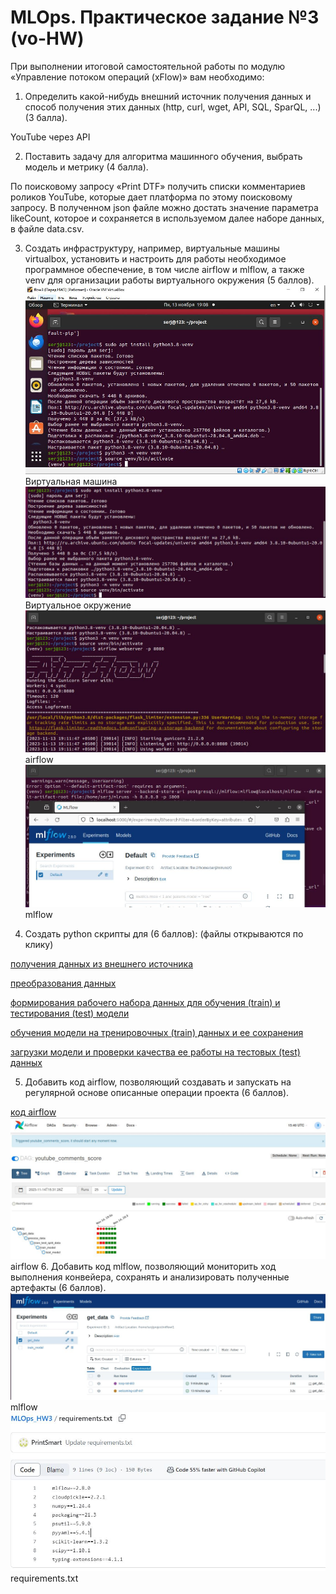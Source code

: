 # MLOps. Практическое задание №3 (vo-HW)
При выполнении итоговой самостоятельной работы по модулю «Управление потоком операций (xFlow)» вам необходимо:

1. Определить какой-нибудь внешний источник получения данных и способ получения этих данных (http, curl, wget, API, SQL, SparQL, ...) (3 балла).

YouTube через API

2. Поставить задачу для алгоритма машинного обучения, выбрать модель и метрику (4 балла).

По поисковому запросу «Print DTF» получить списки комментариев роликов YouTube, которые дает платформа по этому поисковому запросу.
В полученном json файле можно достать значение параметра likeCount, которое и сохраняется в используемом далее наборе данных, в файле data.csv.

3. Создать инфраструктуру, например, виртуальные машины virtualbox, установить и настроить для работы необходимое программное обеспечение, в том числе airflow и mlflow, а также venv для организации работы виртуального окружения (5 баллов).
      <img src="https://github.com/PrintSmart/MLOps_HW3/blob/main/screen/VB.JPG" />
Виртуальная машина
      <img src="https://github.com/PrintSmart/MLOps_HW3/blob/main/screen/venv.JPG" />
Виртуальное окружение
      <img src="https://github.com/PrintSmart/MLOps_HW3/blob/main/screen/af.JPG" />
airflow
      <img src="https://github.com/PrintSmart/MLOps_HW3/blob/main/screen/mlf.JPG" />
mlflow

4. Создать python скрипты для (6 баллов):
(файлы открываются по клику)

[получения данных из внешнего источника](scripts/get_data.py)

[преобразования данных](scripts/process_data.py)

[формирования рабочего набора данных для обучения (train) и тестирования (test) модели](scripts/train_test_split.py)

[обучения модели на тренировочных (train) данных и ее сохранения](scripts/train_model.py)

[загрузки модели и проверки качества ее работы на тестовых (test) данных](scripts/test_model.py)

5. Добавить код airflow, позволяющий создавать и запускать на регулярной основе описанные операции проекта (6 баллов).

[код airflow](scripts/youtube_comments_score.py)
      <img src="https://github.com/PrintSmart/MLOps_HW3/blob/main/screen/airflow.JPG" />
airflow
6. Добавить код mlflow, позволяющий мониторить ход выполнения конвейера, сохранять и анализировать полученные артефакты (6 баллов).
      <img src="https://github.com/PrintSmart/MLOps_HW3/blob/main/screen/mlflow.JPG" />
mlflow
      <img src="https://github.com/PrintSmart/MLOps_HW3/blob/main/screen/requirements.txt.JPG" />
requirements.txt

